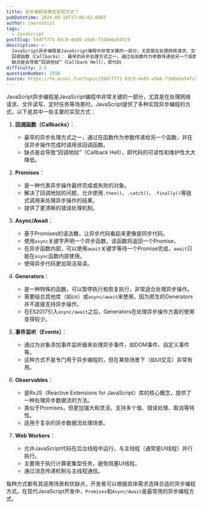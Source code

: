 ```yaml
---
title: 异步编程有哪些实现方式？
pubDatetime: 2024-08-10T17:06:01.000Z
author: caorushizi
tags:
  - JavaScript
postSlug: 59d7f771-83c9-4e85-a9a6-f348e6a547c9
description: >-
  JavaScript异步编程是JavaScript编程中非常关键的一部分，尤其是在处理网络请求、文件读写、定时任务等场景时。JavaScript提供了多种实现异步编程的方式，以下是其中一些主要的实现方式：
  回调函数（Callbacks）： 最早的异步处理方式之一，通过在函数作为参数传递给另一个函数，并在该异步操作完成时调用该回调函数。
  缺点是会导致“回调地狱”（Callback Hell），即代码
difficulty: 3.5
questionNumber: 1558
source: https://fe.ecool.fun/topic/59d7f771-83c9-4e85-a9a6-f348e6a547c9
---
```


JavaScript异步编程是JavaScript编程中非常关键的一部分，尤其是在处理网络请求、文件读写、定时任务等场景时。JavaScript提供了多种实现异步编程的方式，以下是其中一些主要的实现方式：

1. **回调函数（Callbacks）**：

   - 最早的异步处理方式之一，通过在函数作为参数传递给另一个函数，并在该异步操作完成时调用该回调函数。
   - 缺点是会导致“回调地狱”（Callback Hell），即代码的可读性和维护性大大降低。

2. **Promises**：

   - 是一种代表异步操作最终完成或失败的对象。
   - 解决了回调地狱的问题，允许使用`.then()`、`.catch()`、`.finally()`等链式调用来处理异步操作的结果。
   - 提供了更清晰的错误处理机制。

3. **Async/Await**：

   - 基于Promises的语法糖，让异步代码看起来更像是同步代码。
   - 使用`async`关键字声明一个异步函数，该函数将返回一个Promise。
   - 在异步函数内部，可以使用`await`关键字等待一个Promise完成，`await`只能在`async`函数内部使用。
   - 使得异步代码更加简洁易读。

4. **Generators**：

   - 是一种特殊的函数，可以暂停执行和恢复执行，非常适合处理异步操作。
   - 需要结合其他库（如co）或`async/await`来使用，因为原生的Generators并不直接支持异步操作。
   - 在ES2017引入`async/await`之后，Generators在处理异步操作方面的使用变得较少。

5. **事件监听（Events）**：

   - 通过为对象添加事件监听器来处理异步事件，如DOM事件、自定义事件等。
   - 这种方式不是专门用于异步编程的，但在某些场景下（如UI交互）非常有用。

6. **Observables**：

   - 是RxJS（Reactive Extensions for JavaScript）库的核心概念，提供了一种处理异步数据流的方法。
   - 类似于Promises，但更加强大和灵活，支持多个值、错误处理、取消等特性。
   - 适用于复杂的异步数据流处理场景。

7. **Web Workers**：
   - 允许JavaScript代码在后台线程中运行，与主线程（通常是UI线程）并行执行。
   - 主要用于执行计算密集型任务，避免阻塞UI线程。
   - 通过消息传递机制与主线程通信。

每种方式都有其适用场景和优缺点，开发者可以根据具体需求选择合适的异步编程方式。在现代JavaScript开发中，`Promises`和`Async/Await`是最常用的异步编程方式。
